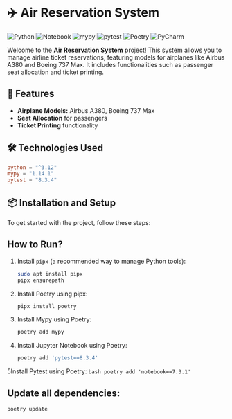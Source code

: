 # ✈️ Air Reservation System

![Python](https://img.shields.io/badge/Python-3.12-blue?logo=python&logoColor=white)
![Notebook](https://img.shields.io/badge/Notebook-7.3.1-orange?logo=jupyter&logoColor=white)
![mypy](https://img.shields.io/badge/mypy-1.14.1-blueviolet?logo=mypy&logoColor=white)
![pytest](https://img.shields.io/badge/pytest-8.3.4-yellow?logo=pytest&logoColor=white)
![Poetry](https://img.shields.io/badge/Poetry-1.x-65C2CB?logo=poetry&logoColor=white)
![PyCharm](https://img.shields.io/badge/PyCharm-2024.3.1.1-00D1B2?logo=pycharm&logoColor=white)

Welcome to the **Air Reservation System** project! This system allows you to manage airline ticket reservations, featuring models for airplanes like Airbus A380 and Boeing 737 Max. It includes functionalities such as passenger seat allocation and ticket printing.

## 🚀 Features
- **Airplane Models:** Airbus A380, Boeing 737 Max
- **Seat Allocation** for passengers
- **Ticket Printing** functionality

## 🛠️ Technologies Used
```toml
python = "^3.12"
mypy = "1.14.1"
pytest = "8.3.4"
```

## 📦 Installation and Setup

To get started with the project, follow these steps:

## How to Run?

1. Install `pipx` (a recommended way to manage Python tools):  
   ```bash
   sudo apt install pipx
   pipx ensurepath

2. Install Poetry using pipx:
    ```bash
    pipx install poetry
    ```

3. Install Mypy using Poetry:
    ```bash
    poetry add mypy
    ```

4. Install Jupyter Notebook using Poetry:
    ```bash
    poetry add 'pytest==8.3.4'
    ```
5Install Pytest using Poetry:
    ```bash
    poetry add 'notebook==7.3.1'
    ```   

## Update all dependencies:
```bash
poetry update
```


